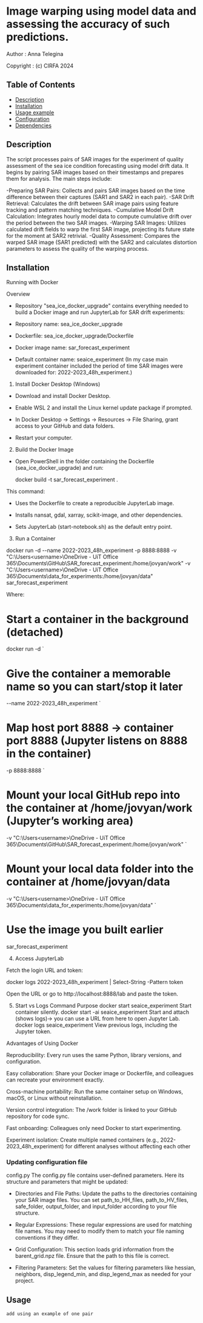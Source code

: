 # Image warping using model data and assessing the accuracy of such predictions.

Author :      Anna Telegina

Copyright :   (c) CIRFA 2024

## Table of Contents

- [Description](#description)
- [Installation](#installation)
- [Usage example](#usage)
- [Configuration](#configuration)
- [Dependencies](#dependencies)


## Description

The script processes pairs of SAR images for the experiment of quality assessment of the sea ice condition forecasting using model drift data. It begins by pairing SAR images based on their timestamps and prepares them for analysis. The main steps include:

-Preparing SAR Pairs: Collects and pairs SAR images based on the time difference between their captures (SAR1 and SAR2 in each pair).
-SAR Drift Retrieval: Calculates the drift between SAR image pairs using feature tracking and pattern matching techniques.
-Cumulative Model Drift Calculation: Integrates hourly model data to compute cumulative drift over the period between the two SAR images.
-Warping SAR Images: Utilizes calculated drift fields to warp the first SAR image, projecting its future state for the moment at SAR2 retrivial.
-Quality Assessment: Compares the warped SAR image (SAR1 predicted) with the SAR2 and calculates distortion parameters to assess the quality of the warping process.

## Installation

Running with Docker

Overview

- Repository "sea_ice_docker_upgrade" contains everything needed to build a Docker image and run JupyterLab for SAR drift experiments:

- Repository name: sea_ice_docker_upgrade

- Dockerfile: sea_ice_docker_upgrade/Dockerfile

- Docker image name: sar_forecast_experiment

- Default container name: seaice_experiment (In my case main experiment container included the period of time SAR images were downloaded for: 2022-2023_48h_experiment.)


1. Install Docker Desktop (Windows)

- Download and install Docker Desktop.

- Enable WSL 2 and install the Linux kernel update package if prompted.

- In Docker Desktop → Settings → Resources → File Sharing, grant access to your GitHub and data folders.

- Restart your computer.

2. Build the Docker Image

- Open PowerShell in the folder containing the Dockerfile (sea_ice_docker_upgrade) and run:

    docker build -t sar_forecast_experiment .


This command:

- Uses the Dockerfile to create a reproducible JupyterLab image.

- Installs nansat, gdal, xarray, scikit-image, and other dependencies.

- Sets JupyterLab (start-notebook.sh) as the default entry point.

3. Run a Container


docker run -d --name 2022-2023_48h_experiment -p 8888:8888 -v "C:\Users\<username>\OneDrive - UiT Office 365\Documents\GitHub\SAR_forecast_experiment:/home/jovyan/work" -v "C:\Users\<username>\OneDrive - UiT Office 365\Documents\data_for_experiments:/home/jovyan/data" sar_forecast_experiment

Where:
# Start a container in the background (detached)
docker run -d `
  # Give the container a memorable name so you can start/stop it later
  --name 2022-2023_48h_experiment `
  # Map host port 8888 -> container port 8888 (Jupyter listens on 8888 in the container)
  -p 8888:8888 `
  # Mount your local GitHub repo into the container at /home/jovyan/work (Jupyter’s working area)
  -v "C:\Users\<username>\OneDrive - UiT Office 365\Documents\GitHub\SAR_forecast_experiment:/home/jovyan/work" `
  # Mount your local data folder into the container at /home/jovyan/data
  -v "C:\Users\<username>\OneDrive - UiT Office 365\Documents\data_for_experiments:/home/jovyan/data" `
  # Use the image you built earlier
  sar_forecast_experiment


4. Access JupyterLab

Fetch the login URL and token:

docker logs 2022-2023_48h_experiment | Select-String -Pattern token

Open the URL or go to http://localhost:8888/lab and paste the token.

5. Start vs Logs
Command	Purpose
docker start seaice_experiment	Start container silently.
docker start -ai seaice_experiment	Start and attach (shows logs)-> you can use a URL from here to open Jupyter Lab. 
docker logs seaice_experiment	View previous logs, including the Jupyter token.


Advantages of Using Docker

Reproducibility: Every run uses the same Python, library versions, and configuration.

Easy collaboration: Share your Docker image or Dockerfile, and colleagues can recreate your environment exactly.

Cross-machine portability: Run the same container setup on Windows, macOS, or Linux without reinstallation.

Version control integration: The /work folder is linked to your GitHub repository for code sync.

Fast onboarding: Colleagues only need Docker to start experimenting.

Experiment isolation: Create multiple named containers (e.g., 2022-2023_48h_experiment) for different analyses without affecting each other


### Updating configuration file

config.py
The config.py file contains user-defined parameters. Here its structure and parameters that might be updated:

- Directories and File Paths: Update the paths to the directories containing your SAR image files. You can set path_to_HH_files, path_to_HV_files, safe_folder, output_folder, and input_folder according to your file structure.

- Regular Expressions: These regular expressions are used for matching file names. You may need to modify them to match your file naming conventions if they differ.

- Grid Configuration: This section loads grid information from the barent_grid.npz file. Ensure that the path to this file is correct.

- Filtering Parameters: Set the values for filtering parameters like hessian, neighbors, disp_legend_min, and disp_legend_max as needed for your project.

## Usage

```
add using an example of one pair 
```
